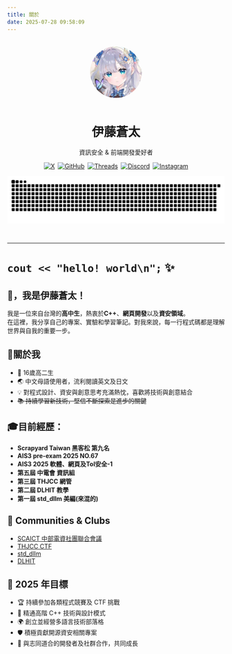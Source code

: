 ```yaml
---
title: 關於
date: 2025-07-28 09:58:09
---
```


<style>
a[target="_blank"]::after,
a.external-link::after {
  display: none !important;
  content: none !important;
}
a img:hover {
  transform: scale(1.05);
  transition: transform 0.3s ease;
}
@media (max-width: 480px) {
  div[style*="display:flex"] {
    flex-direction: column;
    align-items: center;
  }
}
</style>
<br>
<div align="center">
  <img src="/img/avatar.webp" alt="avatar" width="120" style="border-radius:50%;margin-bottom:1em;" />
  <h1>伊藤蒼太</h1>
  <p>資訊安全 & 前端開發愛好者</p>
  <div style="display:flex;justify-content:center;flex-wrap:wrap;gap:0.5em;">
    <a href="https://x.com/itou_souta15" target="_blank">
      <img src="https://img.shields.io/badge/X-000000?style=for-the-badge&logo=x&logoColor=white" alt="X" />
    </a>
    <a href="https://github.com/itou-souta" target="_blank">
      <img src="https://img.shields.io/badge/GitHub-181717?style=for-the-badge&logo=github&logoColor=white" alt="GitHub" />
    </a>
    <a href="https://www.threads.net/@itou.souta15" target="_blank">
      <img src="https://img.shields.io/badge/Threads-000000?style=for-the-badge&logo=threads&logoColor=white" alt="Threads" />
    </a>
    <a href="https://discord.gg/uAX6h9VmA4" target="_blank">
      <img src="https://img.shields.io/badge/Discord-5865F2?style=for-the-badge&logo=discord&logoColor=white" alt="Discord" />
    </a>
    <a href="https://instagram.com/itousouta15" target="_blank">
      <img src="https://img.shields.io/badge/Instagram-E4405F?style=for-the-badge&logo=instagram&logoColor=white" alt="Instagram" />
    </a>
  </div>
  <picture>
    <source srcset="/img/github-user-contributiond.svg" media="(prefers-color-scheme: dark)">
    <img src="/img/github-user-contribution.svg" alt="GitHub 貢獻圖" style="max-width:100%;margin:1em auto;display:block;" />
  </picture>
</div>

</br>

---

# `cout << "hello! world\n";` ✨

## 👋，我是伊藤蒼太！

我是一位來自台灣的**高中生**，熱衷於**C++**、**網頁開發**以及**資安領域**。  
在這裡，我分享自己的專案、實驗和學習筆記。對我來說，每一行程式碼都是理解世界與自我的重要一步。


## 🌟關於我  
- 🏫 16歲高二生 
- 🌏 中文母語使用者，流利閱讀英文及日文
- 💡 對程式設計、資安與創意思考充滿熱忱，喜歡將技術與創意結合
- ~~📚 持續學習新技術，堅信不斷探索是進步的關鍵~~

## 🎓目前經歷：

- **Scrapyard Taiwan 黑客松 第九名**
- **AIS3 pre-exam 2025 NO.67**
- **AIS3 2025 軟體、網頁及ToI安全-1**
- **第五屆 中電會 資訊組**
- **第三屆 THJCC 網管**
- **第二屆 DLHIT 教學**
- **第一屆 std_dllm 美編(來混的)**

## 🤝 Communities & Clubs
- [SCAICT 中部電資社團聯合會議](https://scaict.org/)
- [THJCC CTF](https://www.instagram.com/thjcc.tw/)
- [std_dllm](https://www.instagram.com/std_dllm_?utm_source=ig_web_button_share_sheet&igsh=ZDNlZDc0MzIxNw==)
- [DLHIT](https://www.instagram.com/dlhit_?utm_source=ig_web_button_share_sheet&igsh=ZDNlZDc0MzIxNw==)

## 🎯 2025 年目標  
- 🏆 持續參加各類程式競賽及 CTF 挑戰  
- 📖 精通高階 C++ 技術與設計模式  
- 🌍 創立並經營多語言技術部落格
- 🛡️ 積極貢獻開源資安相關專案  
- 🤝 與志同道合的開發者及社群合作，共同成長  
